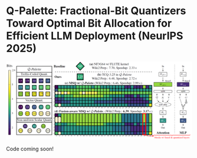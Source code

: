 # Q-Palette: Fractional-Bit Quantizers Toward Optimal Bit Allocation for Efficient LLM Deployment (NeurIPS 2025)

<img src="assets/figure1.PNG" width="800">

Code coming soon!